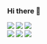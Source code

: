 ### Hi there 👋

<!--
**eeheueklf/eeheueklf** is a ✨ _special_ ✨ repository because its `README.md` (this file) appears on your GitHub profile.

Here are some ideas to get you started:

- 🔭 I’m currently working on ...
- 🌱 I’m currently learning ...
- 👯 I’m looking to collaborate on ...
- 🤔 I’m looking for help with ...
- 💬 Ask me about ...
- 📫 How to reach me: ...
- 😄 Pronouns: ...
- ⚡ Fun fact: ...
-->

<a href="https://url.kr/49rxa2" target="_blank"><img src="https://img.shields.io/badge/Blog-2e3338?style=flat-square&logo=Notion&logoColor=white"/></a>
<a href="https://www.instagram.com/_uyouu" target="_blank"><img src="https://img.shields.io/badge/_uyouu-FB3958?style=flat-square&logo=Instagram&logoColor=white"/></a>
<a href="https://url.kr/49rxa2" target="_blank"><img src="https://img.shields.io/badge/Blog-000000?style=flat-square&logo=Notion&logoColor=white"/></a>
<br>
<img src="https://img.shields.io/badge/C++-00599C?style=flat-square&logo=C++&logoColor=white">
<img src="https://img.shields.io/badge/JavaScript-F7DF1E?style=flat-square&logo=JavaScript&logoColor=white">
<img src="https://img.shields.io/badge/MySQL-4479A1?style=flat-square&logo=MySQL&logoColor=white">
